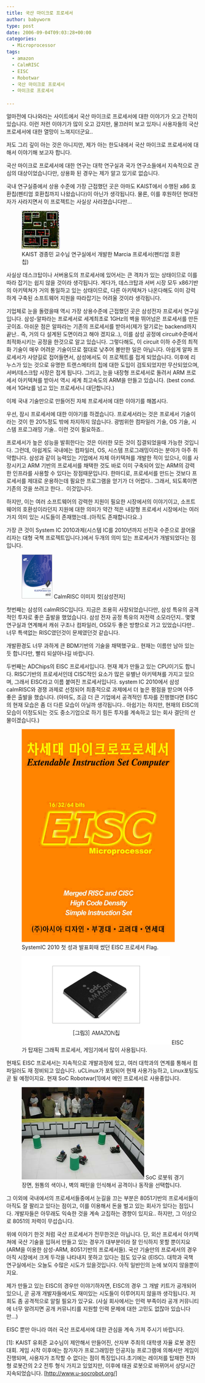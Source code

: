 ```yaml
---
title: 국산 마이크로 프로세서
author: babyworm
type: post
date: 2006-09-04T09:03:28+00:00
categories:
  - Microprocessor
tags:
  - amazon
  - CalmRISC
  - EISC
  - Robotwar
  - 국산 마이크로 프로세서
  - 마이크로 프로세서

---
```

얼마전에 다나와라는 사이트에서 국산 마이크로 프로세서에 대한 이야기가 오고 간적이 있습니다.
이런 저런 이야기가 많이 오고 갔지만, 물끄러미 보고 있자니 사용자들의 국산 프로세서에 대한 열망이 느껴지더군요..

저도 그리 깊이 아는 것은 아니지만, 제가 아는 한도내에서 국산 마이크로 프로세서에 대해서 이야기해 보고자 합니다.

국산 마이크로 프로세서에 대한 연구는 대학 연구실과 국가 연구소들에서 지속적으로 관심의 대상이었습니다만, 상용화 된 경우는 제가 알고 있기로 없습니다.

국내 연구실중에서 상용 수준에 가장 근접했던 곳은 아마도 KAIST에서 수행된 x86 호환칩(펜티엄 호환칩까지 나왔습니다)이 아닌가 생각됩니다. 물론, 이를 후원하던 현대전자가 사라지면서 이 프로젝트는 사실상 사라졌습니다만&#8230;

<figure>
<img loading="lazy" decoding="async" src="marcia.jpg" width="100">
<figcaption>
  KAIST 경종민 교수님 연구실에서 개발한 Marcia 프로세서(펜티엄 호환칩)
</figcaption>
</figure>

사실상 데스크탑이나 서버용도의 프로세서에 있어서는 큰 격차가 있는 상태이므로 이를 따라 잡기는 쉽지 않을 것이라 생각됩니다. 게다가, 데스크탑과 서버 시장 모두 x86기반의 아키텍쳐가 거의 통일하고 있는 상태이므로, 다른 아키텍쳐가 나온다해도 이미 강력하게 구축된 소프트웨어 지원을 따라잡기는 어려울 것이라 생각됩니다.

기업체로 눈을 돌렸을때 역시 가장 상용수준에 근접했던 곳은 삼성전자 프로세서 연구실입니다.
삼성-알파라는 프로세서로 세계최초로 1GHz의 벽을 뛰어넘은 프로세서를 만든 곳이죠.
아쉬운 점은 알파라는 기존의 프로세서를 받아서(제가 알기로는 backend까지 끝난.. 즉, 거의 다 설계된 도면이라고 해야 겠지요..), 이를 삼성 공정에 circuit수준에서 최적화시키는 공정을 한것으로 알고 있습니다.
그렇다해도, 이 circuit 이하 수준의 최적화 기술이 매우 어려운 기술이므로 절대로 낮추어 볼만한 일은 아닙니다.
아쉽게 알파 프로세서가 사양길로 접어들면서, 삼성에서도 이 프로젝트를 접게 되었습니다.
이후에 리누스가 있는 것으로 유명한 트랜스메타의 칩에 대한 도입이 검토되었지만 무산되었으며, 서버/데스크탑 시장은 접게 됩니다. 그리고, 눈을 내장형 프로세서로 돌려서 ARM 프로세서 아키텍쳐를 받아서 역시 세계 최고속도의 ARM을 만들고 있습니다. (best cond.에서 1GHz를 넘고 있는 프로세서니 대단합니다.)

이제 국내 기술만으로 만들어진 자체 프로세서에 대한 이야기를 해봅시다.

우선, 잠시 프로세서에 대한 이야기를 하겠습니다.
프로세서라는 것은 프로세서 기술이라는 것이 한 20%정도 밖에 차지하지 않습니다. 광범위한 컴파일러 기술, OS 기술, 시스템 프로그래밍 기술.. 이런 것이 필요하죠..

프로세서가 높은 성능을 발휘한다는 것은 이러한 모든 것이 집결되었을때 가능한 것입니다.
그런데, 아쉽게도 국내에는 컴파일러, OS, 시스템 프로그래밍이라는 분야가 아주 취약합니다.
삼성과 같이 능력있는 기업에서 자체 아키텍쳐를 개발한 적이 있으나, 이를 사장시키고 ARM 기반의 프로세서를 채택한 것도 바로 이미 구축되어 있는 ARM의 강력한 인프라를 사용할 수 있다는 장점때문입니다.
한마디로, 프로세서를 만드는 것보다 프로세서를 제대로 운용하는데 필요한 프로그램을 얻기가 더 어렵다.. 그래서, 되도록이면 기존의 것을 쓰려고 한다..  이것입니다.

하지만, 이는 여러 소프트웨어의 강력한 지원이 필요한 시장에서의 이야기이고, 소프트웨어의 호환성이라던지 지원에 대한 의미가 약간 적은 내장형 프로세서 시장에서는 여러가지 의미 있는 시도들이 존재했는데..(아직도 존재합니다요..)

가장 큰 것이 System IC 2010과제(시스템 IC를 2010년까지 선진국 수준으로 끌어올리자는 대형 국책 프로젝트입니다.)에서 두개의 의미 있는 프로세서가 개발되었다는 점입니다.

<figure>
  <img loading="lazy" decoding="async" src="calmRISC.gif">

  <figurecaption>
    CalmRISC 이미지 컷[삼성전자]
  </figurecaption>
</figure>

첫번째는 삼성의 calmRISC입니다. 지금은 조용히 사장되었습니다만, 삼성 특유의 공격적인 투자로 좋은 출발을 했었습니다. 삼성 전자 공정 특유의 저전력 소모라던지.. 몇몇 연구실과 연계해서 캐쉬 구조나 컴파일러, OS모두 좋은 방향으로 가고 있었습니다만.. 너무 특색없는 RISC였던것이 문제였던것 같습니다.

개발환경도 너무 과하게 큰 BDM기반의 기술을 채택했구요..
현재는 이름만 남아 있는듯 합니다만, 빨리 되살아나길 바랍니다.

두번째는 ADChips의 EISC 프로세서입니다. 현재 제가 만들고 있는 CPU이기도 합니다. RISC기반의 프로세서인데 CISC적인 요소가 많은 유별난 아키텍쳐를 가지고 있으며, 그래서 EISC라고 이름 붙여진 프로세서입니다. system IC 2010에서 삼성 calmRISC와 경쟁 과제로 선정되어 최종적으로 과제에서 더 높은 평점을 받으며 아주 좋은 출발을 했습니다.
(아마도, 조금 더 큰 기업에서 공격적인 투자를 진행했다면 EISC의 현재 모습은 좀 더 다른 모습이 아닐까 생각됩니다.. 아쉽기는 하지만, 현재의 EISC의 모습이 이정도되는 것도 중소기업으로 하기 힘든 투자를 계속하고 있는 회사 결단의 산물이겠습니다.)

<figure>
<img src="eisc-big2.gif" width=400>

<figurecaption>
SystemIC 2010 첫 성과 발표회때 썼던 EISC 프로세서 Flag.
</figurecaption>
</figure>

<figure>
  <img loading="lazy" decoding="async" src="amazon.gif">

  <figurecaption>
    EISC가 탑재된 그래픽 프로세서, 게임기에서 많이 사용됩니다.
  </figurecaption>
</figure>

현재도 EISC 프로세서는 지속적으로 개발과정에 있고, 여러 대학과의 연계를 통해서 컴파일러도 재 정비되고 있습니다. uCLinux가 포팅되어 현재 사용가능하고, Linux포팅도 곧 될 예정이지요.
현재 SoC Robotwar[1]에서 메인 프로세서로 사용중입니다. 

<figure>
  <img loading="lazy" decoding="async" src="robotwar.jpg">

  <figurecaption>
    SoC 로봇워 경기장면, 원통의 색이나, 벽의 패턴을 인식해서 공격이나 동작을 선택합니다.
  </figurecaption>
</figure>

그 이외에 국내에서의 프로세서들중에서 눈길을 끄는 부분은 8051기반의 프로세서들이 아직도 잘 팔리고 있다는 점이고, 이를 이용해서 돈을 벌고 있는 회사가 있다는 점입니다. 개발자들은 아무래도 익숙한 것을 계속 고집하는 경향이 있지요.. 하지만, 그 이상으로 8051의 저력이 무섭습니다.

위에 이야기 한것 처럼 국산 프로세서가 전무한것은 아닙니다.
단, 외산 프로세서 아키텍쳐에 국산 기술을 입혀서 만들고 있는 경우가 대부분이라 잘 인식하지 못할 뿐이지요(ARM을 이용한 삼성-ARM, 8051기반의 프로세서들).
국산 기술만의 프로세서의 경우 아직 시장에서 크게 두각을 나타내지 못하고 있다는 점도 있구요 (EISC).
대학과 국책 연구실에서는 오늘도 수많은 시도가 있을것입니다. 아직 일반인의 눈에 보이지 않을뿐이지요.

제가 만들고 있는 EISC의 경우만 이야기하자면,
EISC의 경우 그 개발 키트가 공개되어 있으니, 곧 공개 개발자들에서도 재미있는 시도들이 이루어지지 않을까 생각됩니다.
저희도 좀 공격적으로 알릴 필요가 있구요. (사실 회사에서는 인력 부족이라 공개 커뮤니티에 너무 알려지면 공개 커뮤니티를 지원할 인력 문제에 대한 고민도 없잖아 있습니다만&#8230;)

EISC 뿐만 아니라 여러 국산 프로세서에 대한 관심을 계속 가져 주시기 바랍니다.

 [1]: KAIST 유회준 교수님이 제안해서 만들어진, 산자부 주최의 대학생 자율 로봇 경진대회. 게임 시작 이후에는 참가자가 프로그래밍한 인공지능 프로그램에 의해서만 게임이 진행되며, 사용자가 조작할 수 없다는 점이 특징입니다.초기에는 레이저를 탑재한 전차형 로봇간의 2:2 전투 형식 가지고 있었지만, 이후에 태권 로봇으로 바뀌어서 상당시간 지속되었습니다.  [http://www.u-socrobot.org/]
